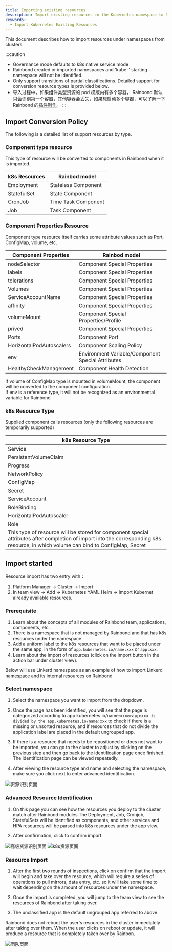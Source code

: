 ```yaml
---
title: Importing existing resources
description: Import existing resources in the Kubernetes namespace to Rainbond for management.
keywords:
  - Import Kubernetes Existing Resources
---
```


This document describes how to import resources under namespaces from clusters.

:::caution

- Governance mode defaults to k8s native service mode
- Rainbond created or imported namespaces and 'kube-' starting namespace will not be identified.
- Only support transitions of partial classifications. Detailed support for conversion resource types is provided below.
- 导入过程中，如果组件类型资源的 pod 模版内有多个容器， Rainbond 默认只会识别第一个容器，其他容器会丢失，如果想启动多个容器，可以了解一下 Rainbond 的[插件制作](../../use-manual/app-sidecar)。
  :::

## Import Conversion Policy

The following is a detailed list of support resources by type.

### Component type resource

This type of resource will be converted to components in Rainbond when it is imported.

| k8s Resources | Rainbod model       |
| ------------- | ------------------- |
| Employment    | Stateless Component |
| StatefulSet   | State Component     |
| CronJob       | Time Task Component |
| Job           | Task Component      |

### Component Properties Resource

Component type resource itself carries some attribute values such as Port, ConfigMap, volume, etc.

| Component Properties     | Rainbod model                                     |
| ------------------------ | ------------------------------------------------- |
| nodeSelector             | Component Special Properties                      |
| labels                   | Component Special Properties                      |
| tolerations              | Component Special Properties                      |
| Volumes                  | Component Special Properties                      |
| ServiceAccountName       | Component Special Properties                      |
| affinity                 | Component Special Properties                      |
| volumeMount              | Component Special Properties/Profile              |
| prived                   | Component Special Properties                      |
| Ports                    | Component Port                                    |
| HorizontalPodAutoscalers | Component Scaling Policy                          |
| env                      | Environment Variable/Component Special Attributes |
| HealthyCheckManagement   | Component Health Detection                        |

If volume of ConfigMap type is mounted in volumeMount, the component will be converted to the component configuration.\
If env is a reference type, it will not be recognized as an environmental variable for Rainbond

### k8s Resource Type

Supplied component calls resources (only the following resources are temporarily supported)

| k8s Resource Type                                                                                                                                                                   |
| ----------------------------------------------------------------------------------------------------------------------------------------------------------------------------------- |
| Service                                                                                                                                                                             |
| PersistentVolumeClaim                                                                                                                                                               |
| Progress                                                                                                                                                                            |
| NetworkPolicy                                                                                                                                                                       |
| ConfigMap                                                                                                                                                                           |
| Secret                                                                                                                                                                              |
| ServiceAccount                                                                                                                                                                      |
| RoleBinding                                                                                                                                                                         |
| HorizontalPodAutoscaler                                                                                                                                                             |
| Role                                                                                                                                                                                |
| This type of resource will be stored for component special attributes after completion of import into the corresponding k8s resource, in which volume can bind to ConfigMap, Secret |

## Import started

Resource import has two entry with：

1. Platform Manager -> Cluster -> Import
2. In team view -> Add -> Kubernetes YAML Helm -> Import Kubernet already available resources.

### Prerequisite

1. Learn about the concepts of all modules of Rainbond team, applications, components, etc.
2. There is a namespace that is not managed by Rainbond and that has k8s resources under the namespace.
3. Add a uniform label to the k8s resources that want to be placed under the same app, in the form of `app.kubernetes.io/name:xxx` or `app:xxx`.
4. Learn about the import of resources (click on the import button in the action bar under cluster view).

Below will use Linkerd namespace as an example of how to import Linkerd namespace and its internal resources on Rainbond

### Select namespace

1. Select the namespace you want to import from the dropdown.

2. Once the page has been identified, you will see that the page is categorized according to app.kubernetes.io/name:xxx`or`app:xxx` is divided by the app.kubernetes.io/name:xxx` to check if there is a missing or unsorted resource, and if resources that do not divide the application label are placed in the default ungrouped app.

3. If there is a resource that needs to be repositioned or does not want to be imported, you can go to the cluster to adjust by clicking on the previous step and then go back to the identification page once finished. The identification page can be viewed repeatedly.

4. After viewing the resource type and name and selecting the namespace, make sure you click next to enter advanced identification.

<img src="https://static.goodrain.com/docs/5.8/docs/use-manual/team-manage/ns-to-team/resource_name.jpg" title="资源识别页面"/>

### Advanced Resource Identification

1. On this page you can see how the resources you deploy to the cluster match after Rainbond modules.The Deployment, Job, Cronjob, StatefulSets will be identified as components, and other services and HPA resources will be parsed into k8s resources under the app view.

2. After confirmation, click to confirm import.

<img src="https://static.goodrain.com/docs/5.8/docs/use-manual/team-manage/ns-to-team/advanced_resources.jpg" title="高级资源识别页面"/>
<img src="https://static.goodrain.com/docs/5.8/docs/use-manual/team-manage/ns-to-team/k8s_resources.jpg" title="k8s资源页面"/>

### Resource Import

1. After the first two rounds of inspections, click on confirm that the import will begin and take over the resource, which will require a series of operations to pull mirrors, data entry, etc. so it will take some time to wait depending on the amount of resources under the namespace.

2. Once the import is completed, you will jump to the team view to see the resources of Rainbond after taking over.

3. The unclassified app is the default ungrouped app referred to above.

Rainbond does not reboot the user's resources in the cluster immediately after taking over them. When the user clicks on reboot or update, it will produce a resource that is completely taken over by Rainbon.

<img src="https://static.goodrain.com/docs/5.8/docs/use-manual/team-manage/ns-to-team/import.jpg" title="团队页面"/>

